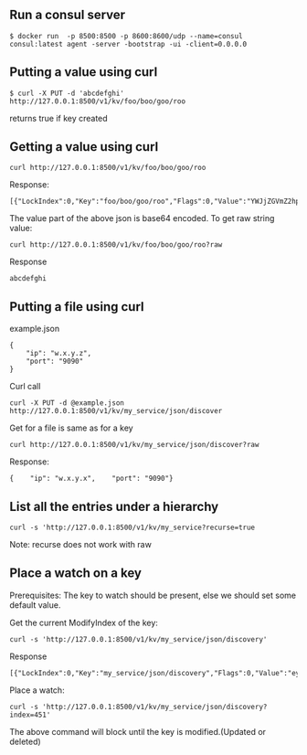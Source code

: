 ## Run a consul server

~~~~
$ docker run  -p 8500:8500 -p 8600:8600/udp --name=consul consul:latest agent -server -bootstrap -ui -client=0.0.0.0
~~~~

## Putting a value using curl

~~~~
$ curl -X PUT -d 'abcdefghi' http://127.0.0.1:8500/v1/kv/foo/boo/goo/roo
~~~~
returns true if key created

## Getting a value using curl

~~~~
curl http://127.0.0.1:8500/v1/kv/foo/boo/goo/roo
~~~~

Response:
~~~~
[{"LockIndex":0,"Key":"foo/boo/goo/roo","Flags":0,"Value":"YWJjZGVmZ2hp","CreateIndex":63,"ModifyIndex":63}]
~~~~

The value part of the above json is base64 encoded. To get raw string value:

~~~~
curl http://127.0.0.1:8500/v1/kv/foo/boo/goo/roo?raw
~~~~
Response

~~~~
abcdefghi
~~~~

## Putting a file using curl
example.json
~~~~
{
    "ip": "w.x.y.z",
    "port": "9090"
}
~~~~

Curl call
~~~~
curl -X PUT -d @example.json http://127.0.0.1:8500/v1/kv/my_service/json/discover
~~~~

Get for a file is same as for a key

~~~~
curl http://127.0.0.1:8500/v1/kv/my_service/json/discover?raw
~~~~

Response:
~~~~
{    "ip": "w.x.y.x",    "port": "9090"}
~~~~

## List all the entries under a hierarchy

~~~~
curl -s 'http://127.0.0.1:8500/v1/kv/my_service?recurse=true
~~~~
Note: recurse does not work with raw

## Place a watch on a key

Prerequisites: The key to watch should be present, else we should set some default value.

Get the current ModifyIndex of the key:

~~~~
curl -s 'http://127.0.0.1:8500/v1/kv/my_service/json/discovery'
~~~~

Response

~~~~
[{"LockIndex":0,"Key":"my_service/json/discovery","Flags":0,"Value":"eyAgICAiaXAiOiAidy54LnkueCIsICAgICJwb3J0IjogIjkwOTAifQ==","CreateIndex":450,"ModifyIndex":451}]
~~~~

Place a watch:

~~~~
curl -s 'http://127.0.0.1:8500/v1/kv/my_service/json/discovery?index=451'
~~~~
The above command will block until the key is modified.(Updated or deleted)
